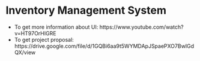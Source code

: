 # Inventory Management System
<ul>
  <li>To get more information about UI: https://www.youtube.com/watch?v=HT97OrHIGRE 
  <li>To get project proposal: https://drive.google.com/file/d/1GQBi6aa9t5WYMDApJSpaePXO7BwIGdQX/view
<ul/>
